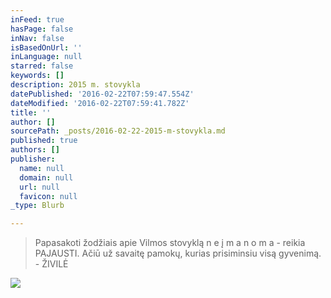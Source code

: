 ```yaml
---
inFeed: true
hasPage: false
inNav: false
isBasedOnUrl: ''
inLanguage: null
starred: false
keywords: []
description: 2015 m. stovykla
datePublished: '2016-02-22T07:59:47.554Z'
dateModified: '2016-02-22T07:59:41.782Z'
title: ''
author: []
sourcePath: _posts/2016-02-22-2015-m-stovykla.md
published: true
authors: []
publisher:
  name: null
  domain: null
  url: null
  favicon: null
_type: Blurb

---
```

> Papasakoti žodžiais
> apie Vilmos stovyklą 
> n e į m a n o m a -
> reikia
> PAJAUSTI. Ačiū už savaitę pamokų, kurias prisiminsiu visą gyvenimą. - ŽIVILĖ

![](https://s3-us-west-2.amazonaws.com/the-grid-img/p/6691bcc884b55cac67db0be9da1e48a22872f40d.jpg)